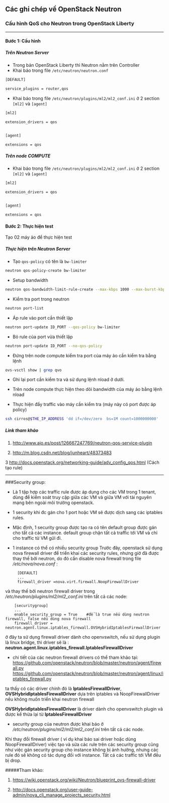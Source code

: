 ﻿## Các ghi chép về OpenStack Neutron


### Cấu hình QoS cho Neutron trong OpenStack Liberty
-----

#### Bước 1: Cấu hình
##### Trên Neutron Server

- Trong bản OpenStack Liberty thì Neutron nằm trên Controller
- Khai báo trong file `/etc/neutron/neutron.conf`
```sh
[DEFAULT]

service_plugins = router,qos

```

- Khai báo trong file `/etc/neutron/plugins/ml2/ml2_conf.ini` ở 2 section `[ml2]` và `[agent]`
```sh
[ml2]

extension_drivers = qos


[agent]

extensions = qos
```
##### Trên node COMPUTE
- Khai báo trong file `/etc/neutron/plugins/ml2/ml2_conf.ini` ở 2 section `[ml2]` và `[agent]`
```sh
[ml2]

extension_drivers = qos


[agent]

extensions = qos
```



#### Bước 2: Thực hiện test
Tạo 02 máy ảo để thực hiện test

##### Thực hiện trên Neutron Server 

- Tạo `qos-policy` có tên là `bw-limiter`
```sh
neutron qos-policy-create bw-limiter
```

- Setup bandwidth 
```sh
neutron qos-bandwidth-limit-rule-create --max-kbps 1000 --max-burst-kbps 100 bw-limiter
```

- Kiểm tra port trong neutron 
```sh
neutron port-list
```

- Áp rule vào port cần thiết lập
```sh
neutron port-update ID_PORT --qos-policy bw-limiter
```

- Bỏ rule của port vừa thiết lập
```sh
neutron port-update ID_PORT --no-qos-policy
```


- Đứng trên node compute kiểm tra port của máy ảo cần kiểm tra bằng lệnh
```sh
ovs-vsctl show | grep qvo
```

- Ghi lại port cần kiểm tra và sử dụng lệnh nload ở dưới.
- Trên node compute thực hiện theo dõi bandwidth của máy ảo bằng lệnh nload 


- Thực hiện đẩy traffic vào máy cần kiểm tra (máy này có port được áp policy)
```sh
ssh cirros@$THE_IP_ADDRESS 'dd if=/dev/zero  bs=1M count=1000000000'
```



##### Link tham khảo
1. http://www.ajo.es/post/126667247769/neutron-qos-service-plugin

2. http://m.blog.csdn.net/blog/junheart/48373483

3 http://docs.openstack.org/networking-guide/adv_config_qos.html  (Cách tạo rule)

---------------------- 

###Security group:
- Là 1 tập hợp các traffic rule được áp dụng cho các VM trong 1 tenant, dùng để kiểm soát truy cập giữa các VM và giữa VM với tài nguyên mạng bên ngoài môi trường openstack.
- 1 security khi đc gán cho 1 port hoặc VM sẽ được dịch sang các iptables rules.
- Mặc định, 1 security group được tạo ra có tên default group được gán cho tất cả các instance. default group chặn tất cả traffic tới VM và chỉ cho traffic từ VM gửi đi.
- 1 instance có thể có nhiều security group
Trước đây, openstack sử dụng nova firewall driver để triển khai các security rules, nhưng giờ đã được thay thế bởi neutron, do đó cần disable nova firewall trong file */etc/nova/nova.conf* :

        [DEFAULT]
        ...
        firewall_driver =nova.virt.firewall.NoopFirewallDriver


 và thay thế bởi neutron firewall driver trong */etc/neutron/plugins/ml2/ml2_conf.ini* trên tất cả các node:

        [securitygroup]
        ...
        enable_security_group = True    #để là true nếu dùng neutron firewall, false nếu dùng nova firewall
        firewall_driver = neutron.agent.linux.iptables_firewall.OVSHybridIptablesFirewallDriver

 ở đây ta sử dụng firewall driver dành cho openvswitch, nếu sử dụng plugin là linux bridge, thì driver sẽ là :
**neutron.agent.linux.iptables_firewall.IptablesFirewallDriver**

- chi tiết của các neutron firewall drivers có thể tham khảo tại:
https://github.com/openstack/neutron/blob/master/neutron/agent/firewall.py
https://github.com/openstack/neutron/blob/master/neutron/agent/linux/iptables_firewall.py

 ta thấy có các driver chính đó là **IptablesFirewallDriver**, **OVSHybridIptablesFirewallDriver** dựa trên iptables và NoopFirewallDriver nếu không muốn triển khai neutron firewall

**OVSHybridIptablesFirewallDriver** là driver dành cho openvswitch plugin và được kế thừa lại từ **IptablesFirewallDriver**

- security group của neutron được khai báo ở */etc/neutron/plugins/ml2/ml2/ml2_conf.ini*  trên tất cả các node. 
 
 Khi thay đổi firewall driver ( ví dụ khai báo sai driver hoặc dùng NoopFirewallDriver) việc tạo và sửa các rule trên các security group cũng như việc gán security group cho instance không bị ảnh hưởng, nhưng các rule đó sẽ không có tác dụng đối với instance. Tất cá các traffic tới VM đều bị drop.

#####Tham khảo:
1. https://wiki.openstack.org/wiki/Neutron/blueprint_ovs-firewall-driver

2. http://docs.openstack.org/user-guide-admin/nova_cli_manage_projects_security.html
